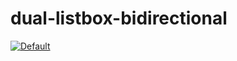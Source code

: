# dual-listbox-bidirectional



<a target="_blank" rel="noopener noreferrer" href="/sachchiprajapati/dual-listbox-bidirectional/screenshots/Capture1.png"><img src="/sachchiprajapati/dual-listbox-bidirectional/screenshots/Capture1.png" alt="Default" style="max-width:100%;"></a>
